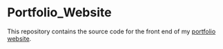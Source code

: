 # Portfolio_Website
 
This repository contains the source code for the front end of my [portfolio website](http://hasinzaman.link).
